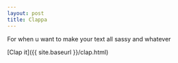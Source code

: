 ```yaml
---
layout: post
title: Clappa
---
```


For when u want to make your text all sassy and whatever

[Clap it]({{ site.baseurl }}/clap.html)